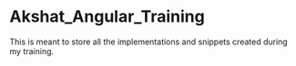# Akshat_Angular_Training
This is meant to store all the implementations and snippets created during my training.
